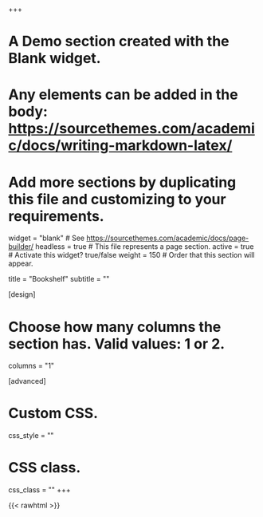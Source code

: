 +++
# A Demo section created with the Blank widget.
# Any elements can be added in the body: https://sourcethemes.com/academic/docs/writing-markdown-latex/
# Add more sections by duplicating this file and customizing to your requirements.

widget = "blank"  # See https://sourcethemes.com/academic/docs/page-builder/
headless = true  # This file represents a page section.
active = true  # Activate this widget? true/false
weight = 150  # Order that this section will appear.

title = "Bookshelf"
subtitle = ""

[design]
  # Choose how many columns the section has. Valid values: 1 or 2.
  columns = "1"

[advanced]
 # Custom CSS. 
 css_style = ""
 
 # CSS class.
 css_class = ""
+++

{{< rawhtml >}}
      <style type="text/css" media="screen">
        .gr_grid_container {
          /* customize grid container div here. eg: width: 500px; */
        }

        .gr_grid_book_container {
          /* customize book cover container div here */
          float: left;
          width: 98px;
          height: 160px;
          padding: 0px 0px;
          overflow: hidden;
        }
      </style>
      <div id="gr_grid_widget_1560807836">
        <!-- Show static html as a placeholder in case js is not enabled - javascript include will override this if things work -->
          <div class="gr_grid_container">
    <div class="gr_grid_book_container"><a title="Code Complete" rel="nofollow" href="https://www.goodreads.com/book/show/4845.Code_Complete"><img alt="Code Complete" border="0" src="https://images.gr-assets.com/books/1396837641m/4845.jpg" /></a></div>
    <div class="gr_grid_book_container"><a title="Statistical Inference as Severe Testing" rel="nofollow" href="https://www.goodreads.com/book/show/37684125-statistical-inference-as-severe-testing"><img alt="Statistical Inference as Severe Testing" border="0" src="https://images.gr-assets.com/books/1534934002m/37684125.jpg" /></a></div>
    <div class="gr_grid_book_container"><a title="All of Statistics: A Concise Course in Statistical Inference" rel="nofollow" href="https://www.goodreads.com/book/show/411722.All_of_Statistics"><img alt="All of Statistics: A Concise Course in Statistical Inference" border="0" src="https://images.gr-assets.com/books/1347776274m/411722.jpg" /></a></div>
    <div class="gr_grid_book_container"><a title="Bayesian Data Analysis" rel="nofollow" href="https://www.goodreads.com/book/show/619590.Bayesian_Data_Analysis"><img alt="Bayesian Data Analysis" border="0" src="https://images.gr-assets.com/books/1340797343m/619590.jpg" /></a></div>
    <div class="gr_grid_book_container"><a title="Data Analysis Using Regression and Multilevel/Hierarchical Models" rel="nofollow" href="https://www.goodreads.com/book/show/737071.Data_Analysis_Using_Regression_and_Multilevel_Hierarchical_Models"><img alt="Data Analysis Using Regression and Multilevel/Hierarchical Models" border="0" src="https://images.gr-assets.com/books/1348601839m/737071.jpg" /></a></div>
    <div class="gr_grid_book_container"><a title="Principles of Data Mining" rel="nofollow" href="https://www.goodreads.com/book/show/1170970.Principles_of_Data_Mining"><img alt="Principles of Data Mining" border="0" src="https://images.gr-assets.com/books/1347804590m/1170970.jpg" /></a></div>
    <div class="gr_grid_book_container"><a title="The Bayesian Choice: From Decision-Theoretic Foundations to Computational Implementation" rel="nofollow" href="https://www.goodreads.com/book/show/2003828.The_Bayesian_Choice"><img alt="The Bayesian Choice: From Decision-Theoretic Foundations to Computational Implementation" border="0" src="https://images.gr-assets.com/books/1348435805m/2003828.jpg" /></a></div>
    <div class="gr_grid_book_container"><a title="ggplot2: Elegant Graphics for Data Analysis" rel="nofollow" href="https://www.goodreads.com/book/show/6829192-ggplot2"><img alt="ggplot2: Elegant Graphics for Data Analysis" border="0" src="https://images.gr-assets.com/books/1347541670m/6829192.jpg" /></a></div>
    <div class="gr_grid_book_container"><a title="Weapons of Math Destruction: How Big Data Increases Inequality and Threatens Democracy" rel="nofollow" href="https://www.goodreads.com/book/show/30763297-weapons-of-math-destruction"><img alt="Weapons of Math Destruction: How Big Data Increases Inequality and Threatens Democracy" border="0" src="https://images.gr-assets.com/books/1474806648m/30763297.jpg" /></a></div>
    <div class="gr_grid_book_container"><a title="Doing Bayesian Data Analysis: A Tutorial Introduction with R" rel="nofollow" href="https://www.goodreads.com/book/show/9003187-doing-bayesian-data-analysis"><img alt="Doing Bayesian Data Analysis: A Tutorial Introduction with R" border="0" src="https://images.gr-assets.com/books/1348257859m/9003187.jpg" /></a></div>
    <div class="gr_grid_book_container"><a title="Regression Modeling Strategies: With Applications to Linear Models, Logistic Regression, and Survival Analysis" rel="nofollow" href="https://www.goodreads.com/book/show/10753824-regression-modeling-strategies"><img alt="Regression Modeling Strategies: With Applications to Linear Models, Logistic Regression, and Survival Analysis" border="0" src="https://images.gr-assets.com/books/1348981929m/10753824.jpg" /></a></div>
    <div class="gr_grid_book_container"><a title="What Algorithms Want: Imagination in the Age of Computing" rel="nofollow" href="https://www.goodreads.com/book/show/34567604-what-algorithms-want"><img alt="What Algorithms Want: Imagination in the Age of Computing" border="0" src="https://images.gr-assets.com/books/1489445789m/34567604.jpg" /></a></div>
    <div class="gr_grid_book_container"><a title="Why Programs Fail: A Guide to Systematic Debugging" rel="nofollow" href="https://www.goodreads.com/book/show/6882295-why-programs-fail"><img alt="Why Programs Fail: A Guide to Systematic Debugging" border="0" src="https://images.gr-assets.com/books/1348305287m/6882295.jpg" /></a></div>
    <div class="gr_grid_book_container"><a title="Advanced R" rel="nofollow" href="https://www.goodreads.com/book/show/22578860-advanced-r"><img alt="Advanced R" border="0" src="https://images.gr-assets.com/books/1411332722m/22578860.jpg" /></a></div>
    <div class="gr_grid_book_container"><a title="The Signal and the Noise: Why So Many Predictions Fail - But Some Don't" rel="nofollow" href="https://www.goodreads.com/book/show/13588394-the-signal-and-the-noise"><img alt="The Signal and the Noise: Why So Many Predictions Fail - But Some Don't" border="0" src="https://images.gr-assets.com/books/1355058876m/13588394.jpg" /></a></div>
    <div class="gr_grid_book_container"><a title="The Elements of Statistical Learning: Data Mining, Inference, and Prediction" rel="nofollow" href="https://www.goodreads.com/book/show/148009.The_Elements_of_Statistical_Learning"><img alt="The Elements of Statistical Learning: Data Mining, Inference, and Prediction" border="0" src="https://images.gr-assets.com/books/1387738132m/148009.jpg" /></a></div>
  <noscript><br/>Share <a rel="nofollow" href="/">book reviews</a> and ratings with Nat, and even join a <a rel="nofollow" href="/group">book club</a> on Goodreads.</noscript>
  </div>

      </div>
      <script src="https://www.goodreads.com/review/grid_widget/32823810.Nat's%20data-science%20book%20montage?cover_size=medium&hide_link=true&hide_title=true&num_books=20&order=a&shelf=data-science&sort=read_count&widget_id=1560807836" type="text/javascript" charset="utf-8"></script>


{{< /rawhtml >}}